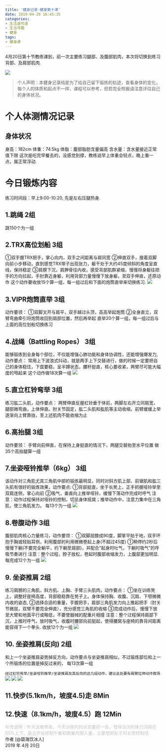```yaml
---
title: '健身记录-健身第十课'
date: 2019-04-20 16:45:35
categories:
- 生活道可道
- 生当寻趣
- 健身
tags:
- 健身课
---
```



4月20日第十节教练课到，前一次主要练习腿部、及腹部肌肉，本次将切换到练习背部、及肩部肌肉.

![](https://raw.githubusercontent.com/liruixue/muqiaosite/master/images/life-gym/class10-home.jpg)
<!-- more -->
>个人声明：本健身记录纯是为了给自己留下锻炼的轨迹，查看身体的变化，每个人的体质和起点不一样，课程可以参考，但若完全照搬请注意评估自己的身体状况。


#  个人体测情况记录
##  身体状况
身高：182cm
体重：74.5kg
体脂：腹部脂肪含量偏高
含水量：含水量接近正常值下限
这次是吃完早餐去的，没感觉到撑，教练说早上体重会轻点，晚上重一点，属正常浮动.
#  今日锻炼内容
练习时间段：早上9:00-10:20, 先是左右压腿热身.
##  1.跳绳   2组
跳150个为一组
##  2.TRX高位划船   3组
①双手握TRX把手，掌心向内，双手之间距离与肩同宽
②伸直双手，接着双脚向前小步移动，直到感觉TRX带子出现张力，躯干处于大约45度倾斜的角度呈直线，保持稳定
③肩膀下沉，肩胛骨往内收，感受背部肌群紧缩，慢慢将身躯往把手的方向拉起，手肘靠近身躯，利用背部力量慢慢下放身躯，至双手伸直，还原动作
这个动作要收放15个算一组，每一组过后和下面的炮筒直举来切换练习.
![](https://raw.githubusercontent.com/liruixue/muqiaosite/master/images/life-gym/class3-trx.gif)
##  3.VIPR炮筒直举   3组
动作要领：
①双脚叉开与肩平，双手越过头顶，高高举起炮筒
②全身直立，双臂弯曲牵引将炮筒收回到肩部位置，然后再举起
直举20个算一组，每一组过后与上面的高位划船切换练习
##  4.战绳（Battling Ropes）   3组
能够锻炼到全身每个部位，不仅能增强心肺功能和身体协调性，还能增强爆发力,动作要点：
常用上下波浪式抖动，就是两手上下交替进行，做的时候一定要把自己的身体稳住，下盘要稳，呈半蹲状态，腰杆挺直，核心要收紧，两臂尽可能大幅度的甩起来
这个动作做18次算一组
![](https://raw.githubusercontent.com/liruixue/muqiaosite/master/images/life-gym/class7-zhanshen.gif)
##  5.直立杠铃弯举  3组
练习肱二头肌，动作要点：
两臂伸直反握杠铃垂于体前，两脚左右开立同肩宽，腿部微弯曲，上体伸直。肘关节固定，肱二头肌和肱肌等主动收缩，前臂缓缓上举逐渐向上臂靠拢，至上述肌肉不能收缩为止
##  6.高抬腿   3组
动作要领：
手臂向前伸直，在保持上身挺直的情况下，两腿交替抬至水平位置
做35个高抬腿算一组
##  7.坐姿哑铃推举（6kg）  3组
该动作对三角肌尤其三角肌中部的锻炼最明显，同时对斜方肌上部、前锯肌和肱三头肌有很好的锻炼效果，动作要点:
①背部挺直，坐于长凳上，正手抓握哑铃举至双肩连侧，掌心向前
②吸气，垂直向上推举哑铃，缓慢下落动作完成时呼气
注意：动作过程保持对哑铃的控制，切忌身体摇晃；推举动作中，注意力集中在三角肌，使三角肌发力。
每13个为一组
![](https://raw.githubusercontent.com/liruixue/muqiaosite/master/images/life-gym/class10-seat-yaling.jpg)
##  8.卷腹动作  3组
腹部肌肉核心力量练习，动作要领：
①双脚屈膝成90度，脚掌平贴于地，双手环抱于胸或轻贴耳侧，利用腹部的利用微微卷起上身(不超过45度)
①稍停约2秒后慢慢下躺(不要完全躺平，约下躺至肩部)，并配合“起身时吐气，下躺时吸气”的呼吸节奏进行
注意：整个过程，脖子放松，卷起时腹部收缩发力，上腹部更加明显.
每完成12个为一组
![](https://raw.githubusercontent.com/liruixue/muqiaosite/master/images/life-gym/class4-juanfu.gif)
##  9. 坐姿推肩  2组
练习肩膀的三角肌，斜方肌、上胸、手臂三头肌肉，动作要点：
①坐在训练凳上，调整好座椅高度，背部稳稳靠在凳子上。身体保持胸、收腹、沉肩、下颚微微内收的姿态,
②选择合适的重量，手握把手，肩部三角肌发力向上推起把手（肘关节微屈，双臂不要完全伸直），充分感觉三角肌的收缩
③完成动作后，慢慢下放至大臂和地面平行或略低，不要使器械的配重片相撞
注意：整个过程保持肩部下沉，上推时呼气，放时吸气，收腹时腰部向前挺起，使得腰窝与座椅的靠背间距离能容得下一个拳头.
收放12个为一组
![](https://raw.githubusercontent.com/liruixue/muqiaosite/master/images/life-gym/class5-tuijian.jpg)
##  10. 坐姿推肩(反向)  2组
和上一个坐姿推肩姿势掉反方向，动作要点与坐姿推肩相似，不过锻炼部位和上一个所锻炼的位置是掉反过来的，
每13次算一组

`经过杠铃弯举/坐姿哑铃推举/坐姿推肩及其反向的这几组动作，建议此处要有肩臂拉伸动作救场`
![](https://raw.githubusercontent.com/liruixue/muqiaosite/master/images/life-gym/class10-lashen1.jpeg)
![](https://raw.githubusercontent.com/liruixue/muqiaosite/master/images/life-gym/class10-lashen2.jpeg)
![](https://raw.githubusercontent.com/liruixue/muqiaosite/master/images/life-gym/class10-lashen3.jpeg)
##  11.快步(5.1km/h，坡度4.5)走      8Min
##  12.快速（8.1km/h，坡度4.5）跑      12Min 


<font color=#c3c3c3>补充说明：昨天没敢熬夜，今天训练时的状态要好一些，觉得当次的体力消耗在85%上下，最近开始控制午餐和晚餐的摄入量，主要想把肚子的长势控制住</font>
</br>
作者 [@碧海饮冰人]    
2019 年 4月 20日    



